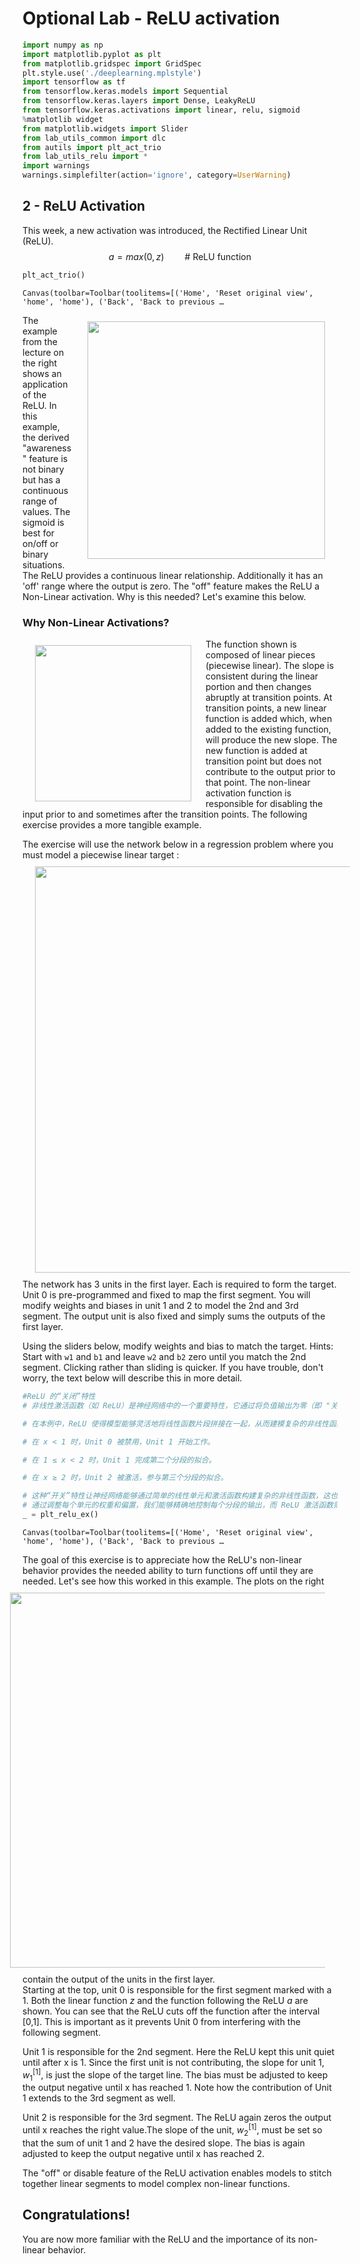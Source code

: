# Optional Lab - ReLU activation


```python
import numpy as np
import matplotlib.pyplot as plt
from matplotlib.gridspec import GridSpec
plt.style.use('./deeplearning.mplstyle')
import tensorflow as tf
from tensorflow.keras.models import Sequential
from tensorflow.keras.layers import Dense, LeakyReLU
from tensorflow.keras.activations import linear, relu, sigmoid
%matplotlib widget
from matplotlib.widgets import Slider
from lab_utils_common import dlc
from autils import plt_act_trio
from lab_utils_relu import *
import warnings
warnings.simplefilter(action='ignore', category=UserWarning)

```

<a name="2"></a>
## 2 - ReLU Activation
This week, a new activation was introduced, the Rectified Linear Unit (ReLU). 
$$ a = max(0,z) \quad\quad\text {# ReLU function} $$


```python
plt_act_trio()
```


    Canvas(toolbar=Toolbar(toolitems=[('Home', 'Reset original view', 'home', 'home'), ('Back', 'Back to previous …


<img align="right" src="./images/C2_W2_ReLu.png"     style=" width:380px; padding: 10px 20px; " >
The example from the lecture on the right shows an application of the ReLU. In this example, the derived "awareness" feature is not binary but has a continuous range of values. The sigmoid is best for on/off or binary situations. The ReLU provides a continuous linear relationship. Additionally it has an 'off' range where the output is zero.     
The "off" feature makes the ReLU a Non-Linear activation. Why is this needed? Let's examine this below. 

### Why Non-Linear Activations?  
<img align="left" src="./images/C2_W2_ReLU_Graph.png"     style=" width:250px; padding: 10px 20px; " > The function shown is composed of linear pieces (piecewise linear). The slope is consistent during the linear portion and then changes abruptly at transition points. At transition points, a new linear function is added which, when added to the existing function, will produce the new slope. The new function is added at transition point but does not contribute to the output prior to that point. The non-linear activation function is responsible for disabling the input prior to and sometimes after the transition points. The following exercise provides a more tangible example.

The exercise will use the network below in a regression problem where you must model a piecewise linear target :
<img align="center" src="./images/C2_W2_ReLU_Network.png"     style=" width:650px; padding: 10px 20px; ">  
The network has 3 units in the first layer. Each is required to form the target. Unit 0 is pre-programmed and fixed to map the first segment. You will modify weights and biases in unit 1 and 2 to model the 2nd and 3rd segment. The output unit is also fixed and simply sums the outputs of the first layer.  

Using the sliders below, modify weights and bias to match the target. 
Hints: Start with `w1` and `b1` and leave `w2` and `b2` zero until you match the 2nd segment. Clicking rather than sliding is quicker.  If you have trouble, don't worry, the text below will describe this in more detail.


```python
#ReLU 的“关闭”特性
# 非线性激活函数（如 ReLU）是神经网络中的一个重要特性，它通过将负值输出为零（即 "关闭" 神经元）来有效地限制某些区域的输出。

# 在本例中，ReLU 使得模型能够灵活地将线性函数片段拼接在一起，从而建模复杂的非线性函数。具体来说：

# 在 x < 1 时，Unit 0 被禁用，Unit 1 开始工作。

# 在 1 ≤ x < 2 时，Unit 1 完成第二个分段的拟合。

# 在 x ≥ 2 时，Unit 2 被激活，参与第三个分段的拟合。

# 这种“开关”特性让神经网络能够通过简单的线性单元和激活函数构建复杂的非线性函数，这也是神经网络的强大之处。
# 通过调整每个单元的权重和偏置，我们能够精确地控制每个分段的输出，而 ReLU 激活函数则确保只有在需要的时候才激活相应的部分。
_ = plt_relu_ex()
```


    Canvas(toolbar=Toolbar(toolitems=[('Home', 'Reset original view', 'home', 'home'), ('Back', 'Back to previous …


 
The goal of this exercise is to appreciate how the ReLU's non-linear behavior provides the needed ability to turn functions off until they are needed. Let's see how this worked in this example.
<img align="right" src="./images/C2_W2_ReLU_Plot.png"     style=" width:600px; padding: 10px 20px; "> 
The plots on the right contain the output of the units in the first layer.   
Starting at the top, unit 0 is responsible for the first segment marked with a 1. Both the linear function $z$ and the function following the ReLU $a$ are shown. You can see that the ReLU cuts off the function after the interval [0,1]. This is important as it prevents Unit 0 from interfering with the following segment. 

Unit 1 is responsible for the 2nd segment. Here the ReLU kept this unit quiet until after x is 1. Since the first unit is not contributing, the slope for unit 1, $w^{[1]}_1$, is just the slope of the target line. The bias must be adjusted to keep the output negative until x has reached 1. Note how the contribution of Unit 1 extends to the 3rd segment as well.

Unit 2 is responsible for the 3rd segment. The ReLU again zeros the output until x reaches the right value.The slope of the unit, $w^{[1]}_2$, must be set so that the sum of unit 1 and 2 have the desired slope. The bias is again adjusted to keep the output negative until x has reached 2. 

The "off" or disable feature  of the ReLU activation enables models to stitch together linear segments to model complex non-linear functions.


## Congratulations!
You are now more familiar with the ReLU and the importance of its non-linear behavior.


```python

```

